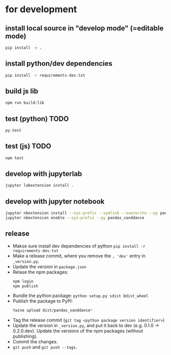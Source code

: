 # for development

## install local source in "develop mode" (=editable mode)

```bash
pip install -e .
```
## install python/dev dependencies

```bash
pip install -r requirements-dev.txt
```

## build js lib
```bash
npm run build:lib
```

## test (python) TODO
```bash
py.test
```

## test (js) TODO
```bash
npm test
```


## develop with jupyterlab
```bash
jupyter labextension install .
```


## develop with jupyter notebook
```bash
jupyter nbextension install --sys-prefix --symlink --overwrite --py pandas_sanddance 
jupyter nbextension enable --sys-prefix --py pandas_sanddance
```

## release
- Makse sure install dev dependencies of python `pip install -r requirements-dev.txt`
- Make a release commit, where you remove the `, 'dev'` entry in `_version.py`.
- Update the version in `package.json`
- Relase the npm packages:
  ```bash
  npm login
  npm publish
  ```
- Bundle the python package: `python setup.py sdist bdist_wheel`
- Publish the package to PyPI:
  ```bash
  twine upload dist/pandas_sanddance*
  ```
- Tag the release commit (`git tag <python package version identifier>`)
- Update the version in `_version.py`, and put it back to dev (e.g. 0.1.0 -> 0.2.0.dev).
  Update the versions of the npm packages (without publishing).
- Commit the changes.
- `git push` and `git push --tags`.
